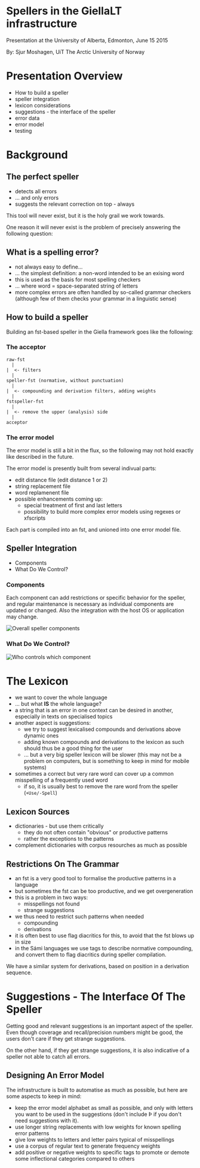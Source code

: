# Spellers in the GiellaLT infrastructure

Presentation at the
University of Alberta, Edmonton, June 15 2015

By: 
Sjur Moshagen, UiT The Arctic University of Norway


# Presentation Overview


* How to build a speller
* speller integration
* lexicon considerations
* suggestions - the interface of the speller
* error data
* error model
* testing


# Background


## The perfect speller


* detects all errors
* ... and only errors
* suggests the relevant correction on top - always


This tool will never exist, but it is the holy grail we work towards.


One reason it will never exist is the problem of precisely answering the
following question:


## What is a spelling error?


* not always easy to define...
* ... the simplest definition: a non-word intended to be an exising word
* this is used as the basis for most spelling checkers
* ... where word = space-separated string of letters
* more complex errors are often handled by so-called grammar checkers (although
  few of them checks your grammar in a linguistic sense)


## How to build a speller


Building an fst-based speller in the Giella framework goes like the following:


### The acceptor


```
raw-fst
  |
|  <- filters
  |
speller-fst (normative, without punctuation)
  |
|  <- compounding and derivation filters, adding weights
  |
fstspeller-fst
  |
|  <- remove the upper (analysis) side
  |
acceptor
```


### The error model


The error model is still a bit in the flux, so the following may not hold
exactly like described in the future.


The error model is presently built from several indivual parts:


* edit distance file (edit distance 1 or 2)
* string replacement file
* word replamenent file
* possible enhancements coming up:
    * special treatment of first and last letters
    * possibility to build more complex error models using regexes or xfscripts


Each part is compiled into an fst, and unioned into one error model file.


## Speller Integration


* Components
* What Do We Control?


### Components


Each component can add restrictions or specific behavior for the speller, and
regular maintenance is necessary as individual components are updated or
changed. Also the integration with the host OS or application may change.


![Overall speller components](../images/Speller_integration.png "Overall speller components")


### What Do We Control?


![Who controls which component](../images/Speller_integration_source_owner.png "Who controls which component")


# The Lexicon


* we want to cover the whole language
* ... but what **IS** the whole language?
* a string that is an error in one context can be desired in another, especially
  in texts on specialised topics
* another aspect is suggestions:
    * we try to suggest lexicalised compounds and derivations above dynamic ones
    * adding known compounds and derivations to the lexicon as such should thus
      be a good thing for the user
    * ... but a very big speller lexicon will be slower (this may not be a problem
      on computers, but is something to keep in mind for mobile systems)
* sometimes a correct but very rare word can cover up a common misspelling of a
  frequently used word
    * if so, it is usually best to remove the rare word from the speller
      (`+Use/-Spell`)


## Lexicon Sources


* dictionaries - but use them critically
    * they do not often contain "obvious" or productive patterns
    * rather the exceptions to the patterns
* complement dictionaries with corpus resourches as much as possible


## Restrictions On The Grammar


* an fst is a very good tool to formalise the productive patterns in a language
* but sometimes the fst can be too productive, and we get overgeneration
* this is a problem in two ways:
    * misspellings not found
    * strange suggestions
* we thus need to restrict such patterns when needed
    * compounding
    * derivations
* it is often best to use flag diacritics for this, to avoid that the fst blows
  up in size
* in the Sámi languages we use tags to describe normative compounding, and
  convert them to flag diacritics during speller compilation.


We have a similar system for derivations, based on position in a derivation
sequence.


# Suggestions - The Interface Of The Speller


Getting good and relevant suggestions is an important aspect of the speller.
Even though coverage and recall/precision numbers might be good, the users don't
care if they get strange suggestions.


On the other hand, if they get strange suggestions, it is also indicative of a
speller not able to catch all errors.


## Designing An Error Model


The infrastructure is built to automatise as much as possible, but here are some
aspects to keep in mind:


* keep the error model alphabet as small as possible, and only with letters
  you want to be used in the suggestions (don't include Þ if you don't need
  suggestions with it).
* use longer string replacements with low weights for known spelling error
  patterns
* give low weights to letters and letter pairs typical of misspellings
* use a corpus of regular text to generate frequency weights
* add positive or negative weights to specific tags to promote or demote
  some inflectional categories compared to others
